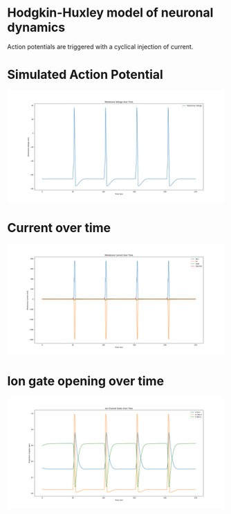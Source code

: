 # Hodgkin-Huxley model of neuronal dynamics
Action potentials are triggered with a cyclical injection of current.

# Simulated Action Potential
![voltage.png](https://github.com/Turtlely/neuron/blob/85074120dda6bdb338574801d9c7e7d4e01920b4/voltage.png)

# Current over time
![current.png](https://github.com/Turtlely/neuron/blob/85074120dda6bdb338574801d9c7e7d4e01920b4/current.png)

# Ion gate opening over time
![ion_gates.png](https://github.com/Turtlely/neuron/blob/85074120dda6bdb338574801d9c7e7d4e01920b4/ion_channels.png)
